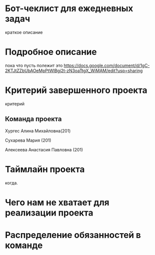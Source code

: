 # Бот-чеклист для ежедневных задач
краткое описание
# Подробное описание
пока что пусть полежит это https://docs.google.com/document/d/1gC-2KTJtZZbUbAOeMpPtWIBgj2t-zN3oaTtgX_WiMAM/edit?usp=sharing
# Критерий завершенного проекта
критерий
## Команда проекта
Хургес Алина Михайловна(201)  

Сухарева Мария (201)  

Алексеева Анастасия Павловна (201)
# Таймлайн проекта
когда.
# Чего нам не хватает для реализации проекта
# Распределение обязанностей в команде
